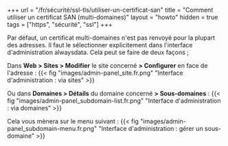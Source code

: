 +++
url = "/fr/sécurité/ssl-tls/utiliser-un-certificat-san"
title = "Comment utiliser un certificat SAN (multi-domaines)"
layout = "howto"
hidden = true
tags = ["https", "sécurité", "ssl"]
+++

Par défaut, un certificat multi-domaines n'est pas renvoyé pour la plupart des adresses. Il faut le sélectionner explicitement dans l'interface d'administration alwaysdata.
Cela peut se faire de deux façons ;

Dans **Web > Sites > Modifier** le site concerné **> Configurer** en face de l'adresse :
{{< fig "images/admin-panel_site.fr.png" "Interface d'administration : via sites" >}}

Ou dans **Domaines > Détails** du domaine concerné **> Sous-domaines** :
{{< fig "images/admin-panel_subdomain-list.fr.png" "Interface d'administration : via domaines" >}}

Cela vous mènera sur le menu suivant :
{{< fig "images/admin-panel_subdomain-menu.fr.png" "Interface d'administration : gérer un sous-domaine" >}}






